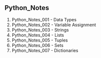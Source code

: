 ## Python_Notes
1. Python_Notes_001 - Data Types
2. Python_Notes_002 - Variable Assignment
3. Python_Notes_003 - Strings
4. Python_Notes_004 - Lists
5. Python_Notes_005 - Tuples
6. Python_Notes_006 - Sets
7. Python_Notes_007 - Dictionaries
